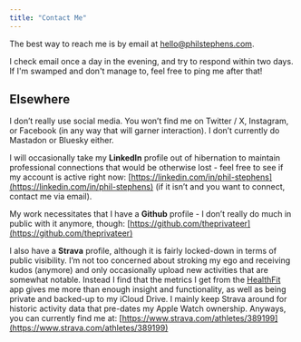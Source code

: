 ```yaml
---
title: "Contact Me"
---
```

The best way to reach me is by email at [hello@philstephens.com](mailto:hello@philstephens.com).

I check email once a day in the evening, and try to respond within two days. If I'm swamped and don't manage to, feel free to ping me after that!

## Elsewhere

I don’t really use social media. You won’t find me on Twitter / X, Instagram, or Facebook (in any way that will garner interaction). I don’t currently do Mastadon or Bluesky either.

I will occasionally take my **LinkedIn** profile out of hibernation to maintain professional connections that would be otherwise lost - feel free to see if my account is active right now: [https://linkedin.com/in/phil-stephens](https://linkedin.com/in/phil-stephens) (if it isn’t and you want to connect, contact me via email).

My work necessitates that I have a **Github** profile - I don’t really do much in public with it anymore, though: [https://github.com/theprivateer](https://github.com/theprivateer)

I also have a **Strava** profile, although it is fairly locked-down in terms of public visibility. I’m not too concerned about stroking my ego and receiving kudos (anymore) and only occasionally upload new activities that are somewhat notable. Instead I find that the metrics I get from the [HealthFit](https://apps.apple.com/au/app/healthfit/id1202650514) app gives me more than enough insight and functionality, as well as being private and backed-up to my iCloud Drive. I mainly keep Strava around for historic activity data that pre-dates my Apple Watch ownership. Anyways, you can currently find me at: [https://www.strava.com/athletes/389199](https://www.strava.com/athletes/389199)
